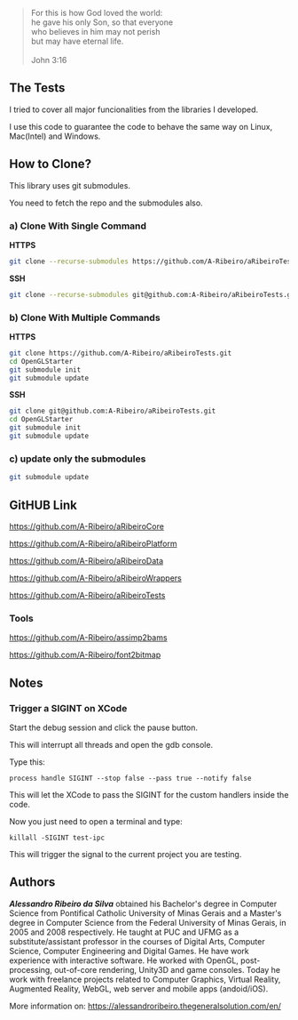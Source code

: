 > For this is how God loved the world:  
he gave his only Son, so that everyone  
who believes in him may not perish  
but may have eternal life.  
  \
John 3:16

## The Tests

I tried to cover all major funcionalities from the libraries I developed.

I use this code to guarantee the code to behave the same way on Linux, Mac(Intel) and Windows.

## How to Clone?

This library uses git submodules.

You need to fetch the repo and the submodules also.

### a) Clone With Single Command

__HTTPS__

```bash
git clone --recurse-submodules https://github.com/A-Ribeiro/aRibeiroTests.git
```

__SSH__

```bash
git clone --recurse-submodules git@github.com:A-Ribeiro/aRibeiroTests.git
```

### b) Clone With Multiple Commands

__HTTPS__

```bash
git clone https://github.com/A-Ribeiro/aRibeiroTests.git
cd OpenGLStarter
git submodule init
git submodule update
```

__SSH__

```bash
git clone git@github.com:A-Ribeiro/aRibeiroTests.git
cd OpenGLStarter
git submodule init
git submodule update
```

### c) update only the submodules

```bash
git submodule update
```

## GitHUB Link

https://github.com/A-Ribeiro/aRibeiroCore

https://github.com/A-Ribeiro/aRibeiroPlatform

https://github.com/A-Ribeiro/aRibeiroData

https://github.com/A-Ribeiro/aRibeiroWrappers

https://github.com/A-Ribeiro/aRibeiroTests

### Tools

https://github.com/A-Ribeiro/assimp2bams

https://github.com/A-Ribeiro/font2bitmap

## Notes

### Trigger a SIGINT on XCode

Start the debug session and click the pause button.

This will interrupt all threads and open the gdb console.

Type this:

```
process handle SIGINT --stop false --pass true --notify false
```

This will let the XCode to pass the SIGINT for the custom handlers inside the code.

Now you just need to open a terminal and type:

```
killall -SIGINT test-ipc
```

This will trigger the signal to the current project you are testing.

## Authors

***Alessandro Ribeiro da Silva*** obtained his Bachelor's degree in Computer Science from Pontifical Catholic 
University of Minas Gerais and a Master's degree in Computer Science from the Federal University of Minas Gerais, 
in 2005 and 2008 respectively. He taught at PUC and UFMG as a substitute/assistant professor in the courses 
of Digital Arts, Computer Science, Computer Engineering and Digital Games. He have work experience with interactive
software. He worked with OpenGL, post-processing, out-of-core rendering, Unity3D and game consoles. Today 
he work with freelance projects related to Computer Graphics, Virtual Reality, Augmented Reality, WebGL, web server 
and mobile apps (andoid/iOS).

More information on: https://alessandroribeiro.thegeneralsolution.com/en/
